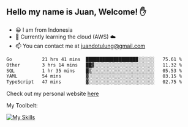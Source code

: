 ## Hello my name is Juan, Welcome! ✋

- 😀 I am from Indonesia
- 📖 Currently learning the cloud (AWS) ☁️
- 📫 You can contact me at juandotulung@gmail.com

<!--START_SECTION:waka-->

```txt
Go           21 hrs 41 mins  ███████████████████░░░░░░   75.61 %
Other        3 hrs 14 mins   ██▓░░░░░░░░░░░░░░░░░░░░░░   11.32 %
SQL          1 hr 35 mins    █▒░░░░░░░░░░░░░░░░░░░░░░░   05.53 %
YAML         54 mins         ▓░░░░░░░░░░░░░░░░░░░░░░░░   03.15 %
TypeScript   47 mins         ▓░░░░░░░░░░░░░░░░░░░░░░░░   02.75 %
```

<!--END_SECTION:waka-->

Check out my personal website [here](https://juanchristian.com)

My Toolbelt:

[![My Skills](https://skillicons.dev/icons?i=go,js,ts,nodejs,express,react,nextjs,vue,tailwind,vite,html,css,python,php,aws,bash,linux,postgres,mysql,redis,kafka,docker,vercel,netlify,vscode,figma)](https://skillicons.dev)


